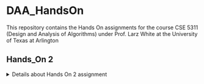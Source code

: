 # DAA_HandsOn
This repository contains the Hands On assignments for the course CSE 5311 (Design and Analysis of Algorithms) under Prof. Larz White at the University of Texas at Arlington 

## Hands_On 2
<details>
<summary>Details about Hands On 2 assignment</summary>

Direct Link to the folder - [`Hands_On_2`](Hands_On_2/)
  
This assignment implements - 
1. insertion sort
2. selection sort
3. bubble sort

Each of the sorts have - 
- source code
- time vs input array size plot code (using mathplotlib)
- image of the plot generated

Additional files
- computer information (work done on GitHub Codespaces)
- selection sort correctness
- benchmark plot for the 3 sorting algorithms - python code and plot image
  
</details>

